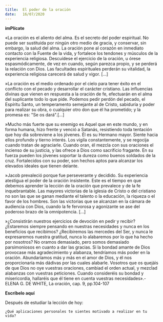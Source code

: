 ```yaml
---
title:  El poder de la oración
date:   16/07/2020
---
```


**imPlícate**

«La oración es el aliento del alma. Es el secreto del poder espiritual. No puede ser sustituida por ningún otro medio de gracia, y conservar, sin embargo, la salud del alma. La oración pone al corazón en inmediato contacto con la Fuente de la vida, y fortalece los tendones y músculos de la experiencia religiosa. Descuídese el ejercicio de la oración, u órese espasmódicamente, de vez en cuando, según parezca propio, y se perderá la relación con Dios. Las facultades espirituales perderán su vitalidad, la experiencia religiosa carecerá de salud y vigor. [...]

»La oración es el medio ordenado por el cielo para tener éxito en el conflicto con el pecado y desarrollar el carácter cristiano. Las influencias divinas que vienen en respuesta a la oración de fe, efectuarán en el alma del suplicante todo lo que pide. Podemos pedir perdón del pecado, el Espíritu Santo, un temperamento semejante al de Cristo, sabiduría y poder para realizar su obra, o cualquier otro don que él ha prometido; y la promesa es: "Se os dará".[...]

»Mucho más fuerte que su enemigo es Aquel que en este mundo, y en forma humana, hizo frente y venció a Satanás, resistiendo toda tentación que hoy día sobreviene a los jóvenes. Él es su Hermano mayor. Siente hacia ellos profundo y tierno interés. Los vigila constantemente, y se regocija cuando tratan de agraciarle. Cuando oran, él mezcla con sus oraciones el incienso de su justicia, y las ofrece a Dios como sacrificio fragante. En su fuerza pueden los jóvenes soportar la dureza como buenos soldados de la cruz. Fortalecidos con su poder, son hechos aptos para alcanzar los elevados ideales que tienen delante.

»Jacob prevaleció porque fue perseverante y decidido. Su experiencia atestigua el poder de la oración insistente. Este es el tiempo en que debemos aprender la lección de la oración que prevalece y de la fe inquebrantable. Las mayores victorias de la iglesia de Cristo o del cristiano no son las que se ganan mediante el talento o la educación, la riqueza o el favor de los hombres. Son las victorias que se alcanzan en la cámara de audiencia con Dios, cuando la fe fervorosa y agonizante se ase del poderoso brazo de la omnipotencia. [...]

»¿Consistirán nuestros ejercicios de devoción en pedir y recibir? ¿Estaremos siempre pensando en nuestras necesidades y nunca en los beneficios que recibimos? ¿Recibiremos las mercedes del Ser, y nunca le expresaremos nuestra gratitud, nunca lo alabaremos por lo que ha hecho por nosotros? No oramos demasiado, pero somos demasiado parsimoniosos en cuanto a dar las gracias. Si la bondad amante de Dios provocase más agradecimiento y alabanza, tendríamos más poder en la oración. Abundaríamos más y más en el amor de Dios, y él nos proporcionaría más dádivas por las cuales alabarle. Vosotros que os quejáis de que Dios no oye vuestras oraciones, cambiad el orden actual, y mezclad alabanzas con vuestras peticiones. Cuando consideréis su bondad y misericordia, hallaréis que él tiene en cuenta vuestras necesidades».-ELENA G. DE WHITE, La oración, cap. 9, pp.104-107

**Escríbelo aquí**

Después de estudiar la lección de hoy:

`¿Qué aplicaciones personales te sientes motivado a realizar en tu vida?`
